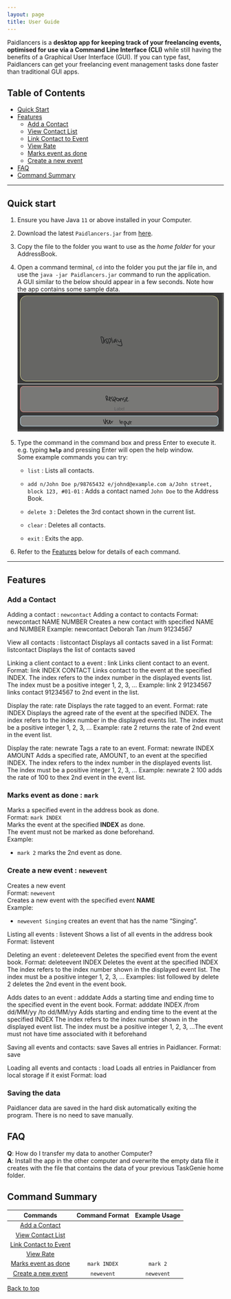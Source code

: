 ```yaml
---
layout: page
title: User Guide
---
```


Paidlancers is a **desktop app for keeping track of your freelancing events, optimised for use via a Command Line Interface (CLI)** while still having the benefits of a Graphical User Interface (GUI). If you can type fast, Paidlancers can get your freelancing event management tasks done faster than traditional GUI apps.

## Table of Contents
- [Quick Start](#quick-start)
- [Features](#features)
  * [Add a Contact](#add-a-contact)
  * [View Contact List](#view-contact-list)
  * [Link Contact to Event](#link-contact-event)
  * [View Rate](#view-rate)
  * [Marks event as done](#marks-event-as-done-:-mark)
  * [Create a new event](#create-a-new-event-:-newevent)
- [FAQ](#faq)
- [Command Summary](#command-summary)

--------------------------------------------------------------------------------------------------------------------

## Quick start

1. Ensure you have Java `11` or above installed in your Computer.

1. Download the latest `Paidlancers.jar` from [here](https://github.com/se-edu/addressbook-level3/releases).

1. Copy the file to the folder you want to use as the _home folder_ for your AddressBook.

1. Open a command terminal, `cd` into the folder you put the jar file in, and use the `java -jar Paidlancers.jar` command to run the application.<br>
   A GUI similar to the below should appear in a few seconds. Note how the app contains some sample data.<br>
   ![Ui](images/Ui.png)

1. Type the command in the command box and press Enter to execute it. e.g. typing **`help`** and pressing Enter will open the help window.<br>
   Some example commands you can try:

   * `list` : Lists all contacts.

   * `add n/John Doe p/98765432 e/johnd@example.com a/John street, block 123, #01-01` : Adds a contact named `John Doe` to the Address Book.

   * `delete 3` : Deletes the 3rd contact shown in the current list.

   * `clear` : Deletes all contacts.

   * `exit` : Exits the app.

1. Refer to the [Features](#features) below for details of each command.

--------------------------------------------------------------------------------------------------------------------

## Features

### Add a Contact
Adding a contact : `newcontact`
Adding a contact to contacts
Format: newcontact NAME NUMBER
Creates a new contact with specified NAME and NUMBER
Example:
newcontact Deborah Tan /num 91234567


View all contacts : listcontact
Displays all contacts saved in a list
Format: listcontact
Displays the list of contacts saved


Linking a client contact  to a event : link
Links client contact to an event.
Format: link INDEX CONTACT
Links contact to the event at the specified INDEX.
The index refers to the index number in the displayed events list.
The index must be a positive integer 1, 2, 3, …​
Example:
link 2 91234567 links contact 91234567 to 2nd event in the list.


Display the rate: rate
Displays the rate tagged to an event.
Format: rate INDEX
Displays the agreed rate of the event at the specified INDEX.
The index refers to the index number in the displayed events list.
The index must be a positive integer 1, 2, 3, …​
Example: 
rate 2 returns the rate of 2nd event in the event list.


Display the rate: newrate
Tags a rate to an event.
Format: newrate INDEX AMOUNT
Adds a specified rate, AMOUNT, to an event at the specified INDEX.
The index refers to the index number in the displayed events list.
The index must be a positive integer 1, 2, 3, …​
Example: 
newrate 2 100 adds the rate of 100 to thex 2nd event in the event list.


### Marks event as done : `mark`
Marks a specified event in the address book as done.  
Format: `mark INDEX`  
Marks the event at the specified **INDEX** as done.  
The event must not be marked as done beforehand.  
Example:  
- `mark 2` marks the 2nd event as done.

### Create a new event : `newevent`
Creates a new event  
Format: `newevent`  
Creates a new event with the specified event **NAME**  
Example: 
- `newevent Singing` creates an event that has the name “Singing”.

Listing all events : listevent
Shows a list of all events in the address book
Format: listevent


Deleting an event : deleteevent
Deletes the specified event from the event book.
Format: deleteevent INDEX
Deletes the event at the specified INDEX
The index refers to the index number shown in the displayed event list.
The index must be a positive integer 1, 2, 3, …​
Examples:
list followed by delete 2 deletes the 2nd event in the event book.


Adds dates to an event : adddate
Adds a starting time and ending time to the specified event in the event book.
Format: adddate INDEX /from dd/MM/yy /to dd/MM/yy
Adds starting and ending time to the event at the specified INDEX
The index refers to the index number shown in the displayed event list.
The index must be a positive integer 1, 2, 3, …​
The event must not have time associated with it beforehand


Saving all events and contacts: save
Saves all entries in Paidlancer.
Format: save


Loading all events and contacts : load
Loads all entries in Paidlancer from local storage if it exist
Format: load

### Saving the data

Paidlancer data are saved in the hard disk automatically exiting the program. There is no need to save manually.

## FAQ

**Q**: How do I transfer my data to another Computer?  
**A**: Install the app in the other computer and overwrite the empty data file it creates with the file that contains the data of your previous TaskGenie home folder.

## Command Summary
|                   Commands                    |                     Command Format                      |                        Example Usage                          | 
|:---------------------------------------------:|:-------------------------------------------------------:|:-------------------------------------------------------------:|
| [Add a Contact](#add-a-contact) | | |  
| [View Contact List](#view-contact-list) | | |  
| [Link Contact to Event](#link-contact-event) | | |
| [View Rate](#view-rate) | | |  
| [Marks event as done](#marks-event-as-done-:-mark) | `mark INDEX` | `mark 2` |
| [Create a new event](#create-a-new-event-:-newevent)  | `newevent` | `newevent` |

[Back to top](#user-guide-for-taskgenie)
